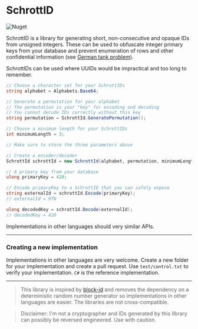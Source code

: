 # SchrottID

![Nuget](https://img.shields.io/nuget/dt/SchrottID?logo=nuget&label=NuGet)

SchrottID is a library for generating short, non-consecutive and opaque IDs from unsigned integers.
These can be used to obfuscate integer primary keys from your database and prevent enumeration of rows and other
confidential information
(see [German tank problem](https://de.wikipedia.org/wiki/German_tank_problem)).

SchrottIDs can be used where UUIDs would be impractical and too long to remember.

```csharp
// Choose a character set for your SchrottIDs
string alphabet = Alphabets.Base64;

// Generate a permutation for your alphabet
// The permutation is your "key" for encoding and decoding
// You cannot decode IDs correctly without this key 
string permutation = SchrottId.GeneratePermutation();

// Choose a minimum length for your SchrottIDs
int minimumLength = 3;

// Make sure to store the three parameters above

// Create a encoder/decoder
SchrottId schrottId = new SchrottId(alphabet, permutation, minimumLength);

// A primary key from your database
ulong primaryKey = 420;

// Encode primaryKey to a SchrottID that you can safely expose
string externalId = schrottId.Encode(primaryKey);
// externalId = 9TN

ulong decodedKey = schrottId.Decode(externalId);
// decodedKey = 420
```

Implementations in other languages should very similar APIs.

---

### Creating a new implementation

Implementations in other languages are very welcome. Create a new folder for your implementation and create a pull
request. Use `test/control.txt` to verify your implementation. `C#` is the reference implementation.

---

> This library is inspired by [block-id](https://github.com/drifting-in-space/block-id) and removes the dependency on a
> deterministic random number generator so implementations in other languages are easier. The libraries are not
> cross-compatible.

> Disclaimer: I'm not a cryptographer and IDs generated by this library can possibly be reversed engineered. Use with
> caution. 